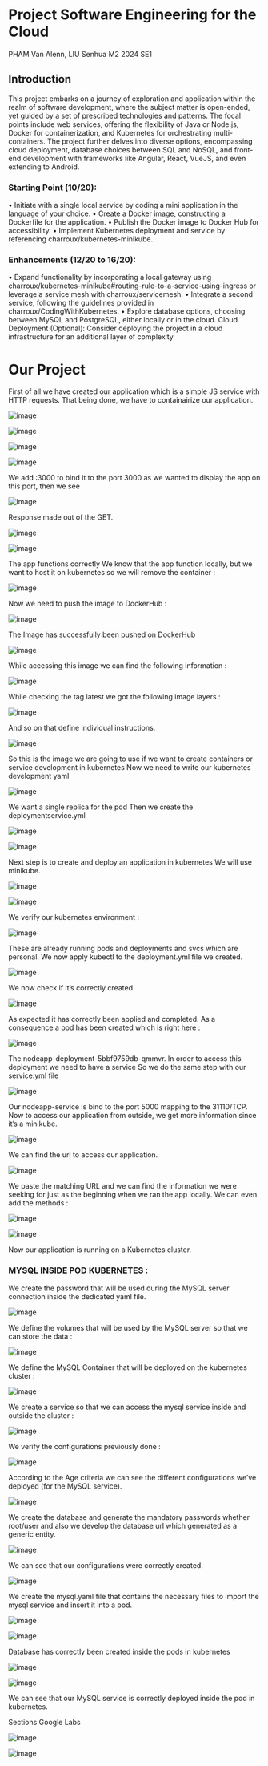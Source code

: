 # Project Software Engineering for the Cloud

PHAM Van Alenn, LIU Senhua
M2 2024 SE1

## Introduction

This project embarks on a journey of exploration and application within the realm of software development, where the subject matter is open-ended, yet guided by a set of prescribed technologies and patterns. The focal points include web services, offering the flexibility of Java or Node.js, Docker for containerization, and Kubernetes for orchestrating multi-containers. The project further delves into diverse options, encompassing cloud deployment, database choices between SQL and NoSQL, and front-end development with frameworks like Angular, React, VueJS, and even extending to Android.

### Starting Point (10/20):
•	Initiate with a single local service by coding a mini application in the language of your choice.
•	Create a Docker image, constructing a Dockerfile for the application.
•	Publish the Docker image to Docker Hub for accessibility.
•	Implement Kubernetes deployment and service by referencing charroux/kubernetes-minikube.

### Enhancements (12/20 to 16/20):
•	Expand functionality by incorporating a local gateway using charroux/kubernetes-minikube#routing-rule-to-a-service-using-ingress or leverage a service mesh with charroux/servicemesh.
•	Integrate a second service, following the guidelines provided in charroux/CodingWithKubernetes.
•	Explore database options, choosing between MySQL and PostgreSQL, either locally or in the cloud.
Cloud Deployment (Optional):
Consider deploying the project in a cloud infrastructure for an additional layer of complexity

# Our Project

First of all we have created our application which is a simple JS service with HTTP requests.
That being done, we have to containairize our application.

![image](https://github.com/Senhua-Liu/Project_Cloud/assets/73168837/b091c933-18dc-4afa-a98a-cc696556f54c)

![image](https://github.com/Senhua-Liu/Project_Cloud/assets/73168837/e05ddaea-bba7-4f28-88ae-5c719c71910b)

![image](https://github.com/Senhua-Liu/Project_Cloud/assets/73168837/7cc4e6e6-b6ef-45ac-afbc-6d029c422407)

![image](https://github.com/Senhua-Liu/Project_Cloud/assets/73168837/33ba8d2a-aecd-4a4c-a17e-d24d74d22140)

We add :3000 to bind it to the port 3000 as we wanted to display the app on this port, then we see

![image](https://github.com/Senhua-Liu/Project_Cloud/assets/73168837/953cfe87-a0fb-4006-86d1-b71f0d8a1ae1)

Response made out of the GET. 

![image](https://github.com/Senhua-Liu/Project_Cloud/assets/73168837/919f525d-c271-413b-b501-5cfa11bd10bc)

![image](https://github.com/Senhua-Liu/Project_Cloud/assets/73168837/2b6bda4d-fad0-4e44-8902-4fa2851994ef)

The app functions correctly
We know that the app function locally, but we want to host it on kubernetes so we will remove the container :

![image](https://github.com/Senhua-Liu/Project_Cloud/assets/73168837/af46610c-05a4-4ae8-930b-b6c1f7e96414)

Now we need to push the image to DockerHub : 

![image](https://github.com/Senhua-Liu/Project_Cloud/assets/73168837/139a4d74-5abc-49b7-a01b-7c0ca852fca0)

The Image has successfully been pushed on DockerHub

![image](https://github.com/Senhua-Liu/Project_Cloud/assets/73168837/c6360c5e-93c7-4ef2-961d-16ed2148e699)

While accessing this image we can find the following information :

![image](https://github.com/Senhua-Liu/Project_Cloud/assets/73168837/d32bbb5f-31ab-4cd8-981c-fb0bd9cfe1ab)

While checking the tag latest we got the following image layers :

![image](https://github.com/Senhua-Liu/Project_Cloud/assets/73168837/9445f028-4129-412f-ad02-cc1decfe11a4)

And so on that define individual instructions.

![image](https://github.com/Senhua-Liu/Project_Cloud/assets/73168837/4edd5e25-c9c0-452e-a818-93ff8daa691f)

So this is the image we are going to use if we want to create containers or service development in kubernetes
Now we need to write our kubernetes development yaml

![image](https://github.com/Senhua-Liu/Project_Cloud/assets/73168837/6c0a6584-cf3e-4a78-a029-4561ba15182e)

We want a single replica for the pod
Then we create the deploymentservice.yml

![image](https://github.com/Senhua-Liu/Project_Cloud/assets/73168837/8ee490ef-899a-4a68-a903-23d9e32022c7)

![image](https://github.com/Senhua-Liu/Project_Cloud/assets/73168837/fb3e3941-1998-46a8-aff5-8730b119c152)

Next step is to create and deploy an application in kubernetes
We will use minikube.

![image](https://github.com/Senhua-Liu/Project_Cloud/assets/73168837/11725f85-0c02-440f-959b-a56c9d5ba7f7)

![image](https://github.com/Senhua-Liu/Project_Cloud/assets/73168837/bfd28997-dac0-431c-a3f9-4cf982370dba)

We verify our kubernetes environment :

![image](https://github.com/Senhua-Liu/Project_Cloud/assets/73168837/f0e7ecd9-fb97-4ae1-9843-d94b3f4d9544)

These are already running pods and deployments and svcs which are personal.
We now apply kubectl to the deployment.yml file we created.

![image](https://github.com/Senhua-Liu/Project_Cloud/assets/73168837/6e487f5c-ecbf-4528-aacd-57957fbdc9b1)

We now check if it’s correctly created 

![image](https://github.com/Senhua-Liu/Project_Cloud/assets/73168837/e3265597-5d85-4971-ba15-3786971031b3)

As expected it has correctly been applied and completed.
As a consequence a pod has been created which is right here : 

![image](https://github.com/Senhua-Liu/Project_Cloud/assets/73168837/bac6ee0e-00b2-4a15-8fff-d734eb387e11)

The nodeapp-deployment-5bbf9759db-qmmvr.
In order to access this deployment we need to have a service
So we do the same step with our service.yml file

![image](https://github.com/Senhua-Liu/Project_Cloud/assets/73168837/84fd4645-3484-47c9-b4e2-528323a3fdc1)

Our nodeapp-service is bind to the port 5000 mapping to the 31110/TCP.
Now to access our application from outside, we get more information since it’s a minikube. 

![image](https://github.com/Senhua-Liu/Project_Cloud/assets/73168837/32740679-18b0-4e22-bc73-8693d215e5fd)

We can find the url to access our application.

![image](https://github.com/Senhua-Liu/Project_Cloud/assets/73168837/e29314f5-9388-412e-9c7e-92fb80eae82c)

We paste the matching URL and we can find the information we were seeking for just as the beginning when we ran the app locally. We can even add the methods : 

![image](https://github.com/Senhua-Liu/Project_Cloud/assets/73168837/3a475318-a43f-498c-9c75-e436c536027c)

![image](https://github.com/Senhua-Liu/Project_Cloud/assets/73168837/440d37d3-2776-4eae-83f6-d5e7b65cdc98)

Now our application is running on a Kubernetes cluster.

### MYSQL INSIDE POD KUBERNETES :

We create the password that will be used during the MySQL server connection inside the dedicated yaml file.

![image](https://github.com/Senhua-Liu/Project_Cloud/assets/73168837/e786c36a-9ce6-45a3-960e-51fda3bb2f21)

We define the volumes that will be used by the MySQL server so that we can store the data : 

![image](https://github.com/Senhua-Liu/Project_Cloud/assets/73168837/916ecd33-4ba0-42f8-8ded-21e2831d09e6)

We define the MySQL Container that will be deployed on the kubernetes cluster : 

![image](https://github.com/Senhua-Liu/Project_Cloud/assets/73168837/06e25f2f-ba06-47fc-9686-8e3d1866926b)

We create a service so that we can access the mysql service inside and outside the cluster :

![image](https://github.com/Senhua-Liu/Project_Cloud/assets/73168837/33044f01-31b7-4d35-ace8-5f201facea21)

We verify the configurations previously done :

![image](https://github.com/Senhua-Liu/Project_Cloud/assets/73168837/3b30166a-26df-4392-a94d-b3e341c891d5)

According to the Age  criteria we can see the different configurations we’ve deployed (for the MySQL service).

![image](https://github.com/Senhua-Liu/Project_Cloud/assets/73168837/4af1bf75-c084-4fb0-a893-7fe253fd92e7)

We create the database and generate the mandatory passwords whether root/user and also we develop the database url which generated as a generic entity.

![image](https://github.com/Senhua-Liu/Project_Cloud/assets/73168837/23ea191a-5d1d-4a08-80e4-3b2b990dd74e)

We can see that our configurations were correctly created.

![image](https://github.com/Senhua-Liu/Project_Cloud/assets/73168837/2e7ffb93-62fb-4aff-a514-4f415c10e26e)

We create the mysql.yaml file that contains the necessary files to import the mysql service and insert it into a pod.

![image](https://github.com/Senhua-Liu/Project_Cloud/assets/73168837/3f5ce33a-84da-458b-b1f4-c096796f6d07)

![image](https://github.com/Senhua-Liu/Project_Cloud/assets/73168837/e8ef2f6d-73b9-4e78-ae4e-f97079fe95b7)

Database has correctly been created inside the pods in kubernetes

![image](https://github.com/Senhua-Liu/Project_Cloud/assets/73168837/882d16df-43d9-487b-9f52-b536d6ebe16e)

![image](https://github.com/Senhua-Liu/Project_Cloud/assets/73168837/8b1b0434-3902-4d84-9141-1c307226f1e4)

We can see that our MySQL service is correctly deployed inside the pod in kubernetes.

Sections Google Labs 

![image](https://github.com/Senhua-Liu/Project_Cloud/assets/73168837/51a6d2b2-ca8a-47e6-b76e-74e9aaf11b17)

![image](https://github.com/Senhua-Liu/Project_Cloud/assets/73168837/6f3a3707-e89e-4a6e-91f2-6478e985bb1b)

